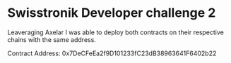 # Swisstronik Developer challenge 2

Leaveraging Axelar I was able to deploy both contracts on their respective chains with the same address.
  
  Contract Address: 0x7DeCFeEa2f9D101233fC23dB38963641F6402b22

